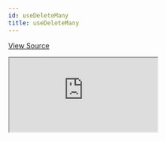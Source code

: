 ```yaml
---
id: useDeleteMany
title: useDeleteMany
---
```


[View Source](https://github.com/pankod/refine/tree/master/examples/table/useDeleteMany)

<iframe src="https://codesandbox.io/embed/refine-use-delete-many-example-nw4xj?autoresize=1&fontsize=14&theme=dark&view=preview"
  style={{width: "100%", height:"80vh", border: "0px", borderRadius: "8px", overflow:"hidden"}}
  title="refine-use-delete-many-example"
  allow="accelerometer; ambient-light-sensor; camera; encrypted-media; geolocation; gyroscope; hid; microphone; midi; payment; usb; vr; xr-spatial-tracking"
  sandbox="allow-forms allow-modals allow-popups allow-presentation allow-same-origin allow-scripts"
></iframe>